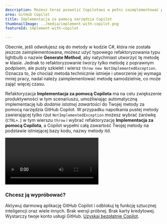 ```yaml
---
description: Możesz teraz pozwolić Copilotowi w pełni zaimplementować pustą metodę C#.
area: GitHub Copilot
title: Implementacja za pomocą narzędzia Copilot
thumbnailImage: ../media/implement-with-copilot.png
featureId: implement-with-copilot

---
```



Obecnie, jeśli odwołujesz się do metody w kodzie C#, która nie została jeszcze zaimplementowana, możesz użyć typowego refaktoryzowania typu lightbulb o nazwie **Generate Method**, aby natychmiast utworzyć tę metodę w klasie. Jednak to refaktoryzowanie tworzy tylko metodę z poprawnym podpisem, ale pusty szkielet i wiersz `throw new NotImplementedException`. Oznacza to, że chociaż metoda technicznie istnieje i utworzenie jej wymaga mniej pracy, nadal należy zaimplementować metodę samodzielnie, co może zająć więcej czasu.

Refaktoryzacja **Implementacja za pomocą Copilota** ma na celu zwiększenie produktywności w tym scenariuszu, umożliwiając automatyczną implementację lub *dodanie istotnej zawartości* do Twojej metody za pomocą narzędzia GitHub Copilot. W przypadku napotkania pustej metody zawierającej tylko rzut `NotImplementedException` możesz wybrać żarówkę (`CTRL+.`) w tym wierszu `throw` i wybrać refaktoryzację **Implementacja za pomocą Copilota**, a Copilot wypełni całą zawartość Twojej metody na podstawie istniejącej bazy kodu, nazwy metody itd.

![Implementacja za pomocą narzędzia Copilot](../media/implement-with-copilot.mp4)

### Chcesz ją wypróbować?
Aktywuj darmową aplikację GitHub Copilot i odblokuj tę funkcję sztucznej inteligencji oraz wiele innych.
Brak wersji próbnej. Brak karty kredytowej. Wystarczy twoje konto usługi GitHub. [Uzyskaj bezpłatnie Copilot](https://github.com/settings/copilot).
